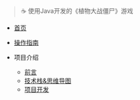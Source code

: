 <!-- docs/_sidebar.md -->
> ☕ 使用Java开发的《植物大战僵尸》游戏
* [首页](README)
* [操作指南](guide)

* 项目介绍
    * [前言](01/introduction/)
    * [技术栈&思维导图](01/TechnologyStack/)
    * [项目开发](01/ProjectDevelopment/)